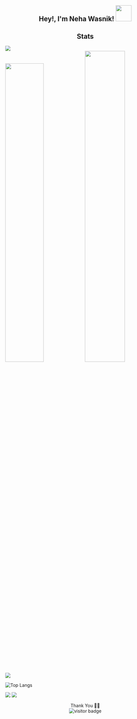 <h2 align = "center">Hey!, I'm Neha Wasnik! <img src="https://media.giphy.com/media/12oufCB0MyZ1Go/giphy.gif" width="50"></h2>

<h2 align = "center">Stats</h2>

<img src="https://user-images.githubusercontent.com/73097560/115834477-dbab4500-a447-11eb-908a-139a6edaec5c.gif">


<div>
 
<img width = "49%" src="https://github-readme-stats.vercel.app/api?username=neehhaa&count_private=true&show_icons=true&theme=tokyonight"/>

<img width = "50%" src="https://github-readme-streak-stats.herokuapp.com?user=neehhaa&theme=tokyonight&hide_border=true"/>
 
</div>
 
<img src="https://user-images.githubusercontent.com/73097560/115834477-dbab4500-a447-11eb-908a-139a6edaec5c.gif">

 ![Top Langs](https://github-readme-stats.vercel.app/api/top-langs/?username=neehhaa&langs_count=20)
  
<img src="https://user-images.githubusercontent.com/73097560/115834477-dbab4500-a447-11eb-908a-139a6edaec5c.gif">

<img src="https://user-images.githubusercontent.com/73097560/115834477-dbab4500-a447-11eb-908a-139a6edaec5c.gif">

<p align = "center">
Thank You 🙏🏼
<br>

<img src="https://visitor-badge.laobi.icu/badge?page_id=neehhaa" alt="visitor badge"/>
</p>
